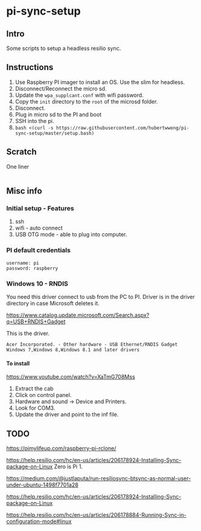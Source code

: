 # pi-sync-setup

## Intro

Some scripts to setup a headless resilio sync.

## Instructions

1. Use Raspberry PI imager to install an OS. Use the slim for headless.
2. Disconnect/Reconnect the micro sd.
3. Update the `wpa_supplcant.conf` with wifi password.
4. Copy the `init` directory to the `root` of the microsd folder.
5. Disconnect.
5. Plug in micro sd to the PI and boot
6. SSH into the pi.
7. `bash <(curl -s https://raw.githubusercontent.com/hubertwwong/pi-sync-setup/master/setup.bash)`

## Scratch

One liner

```

```

## Misc info

### Initial setup - Features

1. ssh
2. wifi - auto connect
3. USB OTG mode - able to plug into computer.

### PI default credentials

```
username: pi
password: raspberry
```

### Windows 10 - RNDIS

You need this driver connect to usb from the PC to PI. Driver is in the driver directory in case Microsoft deletes it.

https://www.catalog.update.microsoft.com/Search.aspx?q=USB+RNDIS+Gadget

This is the driver.
```
Acer Incorporated. - Other hardware - USB Ethernet/RNDIS Gadget	Windows 7,Windows 8,Windows 8.1 and later drivers
```

#### To install

https://www.youtube.com/watch?v=XaTmG708Mss

1. Extract the cab
2. Click on control panel.
3. Hardware and sound -> Device and Printers.
4. Look for COM3.
5. Update the driver and point to the inf file. 


## TODO

https://pimylifeup.com/raspberry-pi-rclone/

https://help.resilio.com/hc/en-us/articles/206178924-Installing-Sync-package-on-Linux
Zero is Pi 1.

https://medium.com/@justlaputa/run-resiliosync-btsync-as-normal-user-under-ubuntu-1498f7701a28

https://help.resilio.com/hc/en-us/articles/206178924-Installing-Sync-package-on-Linux

https://help.resilio.com/hc/en-us/articles/206178884-Running-Sync-in-configuration-mode#linux
